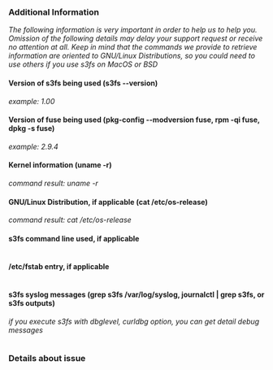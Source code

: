 ### Additional Information
_The following information is very important in order to help us to help you. Omission of the following details may delay your support request or receive no attention at all._
_Keep in mind that the commands we provide to retrieve information are oriented to GNU/Linux Distributions, so you could need to use others if you use s3fs on MacOS or BSD_

#### Version of s3fs being used (s3fs --version)
_example: 1.00_

#### Version of fuse being used (pkg-config --modversion fuse, rpm -qi fuse, dpkg -s fuse)
_example: 2.9.4_

#### Kernel information (uname -r)
_command result: uname -r_

#### GNU/Linux Distribution, if applicable (cat /etc/os-release)
_command result: cat /etc/os-release_

#### s3fs command line used, if applicable
```
```
#### /etc/fstab entry, if applicable
```
```
#### s3fs syslog messages (grep s3fs /var/log/syslog, journalctl | grep s3fs, or s3fs outputs)
_if you execute s3fs with dbglevel, curldbg option, you can get detail debug messages_
```
```
### Details about issue

